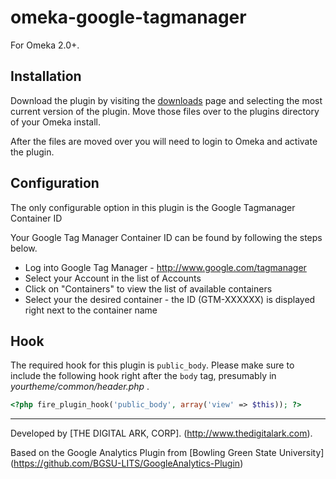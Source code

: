 omeka-google-tagmanager
=======================

For Omeka 2.0+.

## Installation

Download the plugin by visiting the [downloads]() page and selecting the most
current version of the plugin. Move those files over to the plugins directory
of your Omeka install.

After the files are moved over you will need to login to Omeka and activate
the plugin.

## Configuration

The only configurable option in this plugin is the Google Tagmanager Container ID

Your Google Tag Manager Container ID can be found by following the steps below.

* Log into Google Tag Manager - http://www.google.com/tagmanager
* Select your Account in the list of Accounts
* Click on "Containers" to view the list of available containers
* Select your the desired container - the ID (GTM-XXXXXX) is displayed right next to the container name


## Hook

The required hook for this plugin is `public_body`. Please make sure to include the following hook right after the `body` tag,
presumably in _yourtheme/common/header.php_ .

``` php
<?php fire_plugin_hook('public_body', array('view' => $this)); ?>
```

-----

Developed by [THE DIGITAL ARK, CORP]. (http://www.thedigitalark.com).

Based on the Google Analytics Plugin from [Bowling Green State University] (https://github.com/BGSU-LITS/GoogleAnalytics-Plugin)